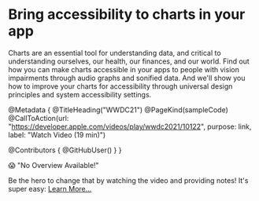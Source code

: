 # Bring accessibility to charts in your app

Charts are an essential tool for understanding data, and critical to understanding ourselves, our health, our finances, and our world. Find out how you can make charts accessible in your apps to people with vision impairments through audio graphs and sonified data. And we'll show you how to improve your charts for accessibility through universal design principles and system accessibility settings.

@Metadata {
   @TitleHeading("WWDC21")
   @PageKind(sampleCode)
   @CallToAction(url: "https://developer.apple.com/videos/play/wwdc2021/10122", purpose: link, label: "Watch Video (19 min)")

   @Contributors {
      @GitHubUser(<replace this with your GitHub handle>)
   }
}

😱 "No Overview Available!"

Be the hero to change that by watching the video and providing notes! It's super easy:
 [Learn More…](https://wwdcnotes.com/documentation/wwdcnotes/contributing)
